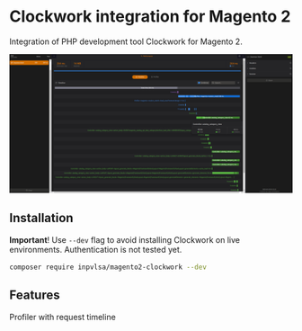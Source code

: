 # Clockwork integration for Magento 2

Integration of PHP development tool Clockwork for Magento 2.

![123](https://github.com/INPVLSA/magento-clockwork/blob/assets/repo_asset/Web.png?raw=true)
## Installation

**Important**! Use `--dev` flag to avoid installing Clockwork on live environments. Authentication is not tested yet.

```bash
composer require inpvlsa/magento2-clockwork --dev
```

## Features

Profiler with request timeline
